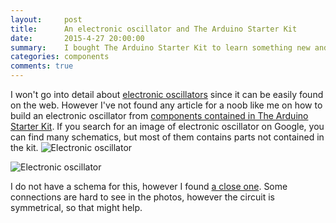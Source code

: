```yaml
---
layout:     post
title:      An electronic oscillator and The Arduino Starter Kit
date:       2015-4-27 20:00:00
summary:    I bought The Arduino Starter Kit to learn something new and eventually build a spaceship :). I've want to understand fundamental principles behind electronic circuits so I had decided to build an electronic oscillator from components available in The Arduino Starter Kit.
categories: components
comments: true
---
```


I won't go into detail about [electronic oscillators](http://en.wikipedia.org/wiki/Electronic_oscillator) since it can be easily found on the web. However I've not found any article for a noob like me on how to build an electronic oscillator from [components contained in The Arduino Starter Kit](http://www.arduino.cc/en/Main/ArduinoStarterKit). If you search for an image of electronic oscillator on Google, you can find many schematics, but most of them contains parts not contained in the kit.
  ![Electronic oscillator](https://raw.githubusercontent.com/nem0/LumixEngine/gh-pages/images/arduino_oscillator_1.JPG)


![Electronic oscillator](https://raw.githubusercontent.com/nem0/LumixEngine/gh-pages/images/arduino_oscillator_2.JPG)

I do not have a schema for this, however I found [a close one](http://i.stack.imgur.com/6Z1sa.gif). Some connections are hard to see in the photos, however the circuit is symmetrical, so that might help.
